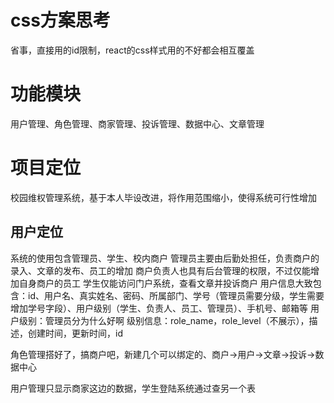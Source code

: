 # css方案思考
省事，直接用的id限制，react的css样式用的不好都会相互覆盖
# 功能模块
用户管理、角色管理、商家管理、投诉管理、数据中心、文章管理
# 项目定位
校园维权管理系统，基于本人毕设改进，将作用范围缩小，使得系统可行性增加

## 用户定位
系统的使用包含管理员、学生、校内商户
管理员主要由后勤处担任，负责商户的录入、文章的发布、员工的增加
商户负责人也具有后台管理的权限，不过仅能增加自身商户的员工
学生仅能访问门户系统，查看文章并投诉商户
用户信息大致包含：id、用户名、真实姓名、密码、所属部门、学号（管理员需要分级，学生需要增加学号字段）、用户级别（学生、负责人、员工、管理员）、手机号、邮箱等
用户级别：管理员分为什么好啊
级别信息：role_name，role_level（不展示），描述，创建时间，更新时间，id

角色管理搭好了，搞商户吧，新建几个可以绑定的、商户->用户->文章->投诉->数据中心

用户管理只显示商家这边的数据，学生登陆系统通过查另一个表